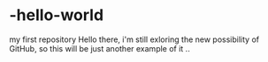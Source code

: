 # -hello-world
my first repository
Hello there, i'm still exloring the new possibility of GitHub, so this will be just another example of it ..
